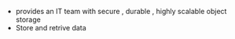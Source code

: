 - provides an IT team with secure , durable , highly scalable object storage
- Store and retrive data